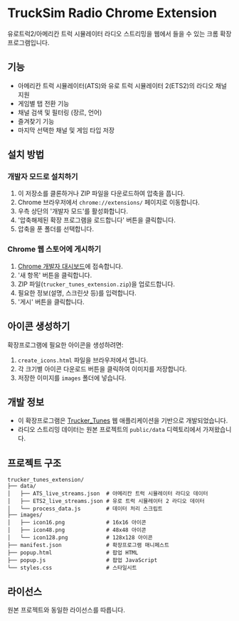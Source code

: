 # TruckSim Radio Chrome Extension

유로트럭2/아메리칸 트럭 시뮬레이터 라디오 스트리밍을 웹에서 들을 수 있는 크롬 확장프로그램입니다.

## 기능

- 아메리칸 트럭 시뮬레이터(ATS)와 유로 트럭 시뮬레이터 2(ETS2)의 라디오 채널 지원
- 게임별 탭 전환 기능
- 채널 검색 및 필터링 (장르, 언어)
- 즐겨찾기 기능
- 마지막 선택한 채널 및 게임 타입 저장

## 설치 방법

### 개발자 모드로 설치하기

1. 이 저장소를 클론하거나 ZIP 파일을 다운로드하여 압축을 풉니다.
2. Chrome 브라우저에서 `chrome://extensions/` 페이지로 이동합니다.
3. 우측 상단의 '개발자 모드'를 활성화합니다.
4. '압축해제된 확장 프로그램을 로드합니다' 버튼을 클릭합니다.
5. 압축을 푼 폴더를 선택합니다.

### Chrome 웹 스토어에 게시하기

1. [Chrome 개발자 대시보드](https://chrome.google.com/webstore/devconsole)에 접속합니다.
2. '새 항목' 버튼을 클릭합니다.
3. ZIP 파일(`trucker_tunes_extension.zip`)을 업로드합니다.
4. 필요한 정보(설명, 스크린샷 등)를 입력합니다.
5. '게시' 버튼을 클릭합니다.

## 아이콘 생성하기

확장프로그램에 필요한 아이콘을 생성하려면:

1. `create_icons.html` 파일을 브라우저에서 엽니다.
2. 각 크기별 아이콘 다운로드 버튼을 클릭하여 이미지를 저장합니다.
3. 저장한 이미지를 `images` 폴더에 넣습니다.

## 개발 정보

- 이 확장프로그램은 [Trucker_Tunes](https://github.com/eddy961206/Trucker_Tunes) 웹 애플리케이션을 기반으로 개발되었습니다.
- 라디오 스트리밍 데이터는 원본 프로젝트의 `public/data` 디렉토리에서 가져왔습니다.

## 프로젝트 구조

```
trucker_tunes_extension/
├── data/
│   ├── ATS_live_streams.json  # 아메리칸 트럭 시뮬레이터 라디오 데이터
│   ├── ETS2_live_streams.json # 유로 트럭 시뮬레이터 2 라디오 데이터
│   └── process_data.js        # 데이터 처리 스크립트
├── images/
│   ├── icon16.png             # 16x16 아이콘
│   ├── icon48.png             # 48x48 아이콘
│   └── icon128.png            # 128x128 아이콘
├── manifest.json              # 확장프로그램 매니페스트
├── popup.html                 # 팝업 HTML
├── popup.js                   # 팝업 JavaScript
└── styles.css                 # 스타일시트
```

## 라이선스

원본 프로젝트와 동일한 라이선스를 따릅니다.
